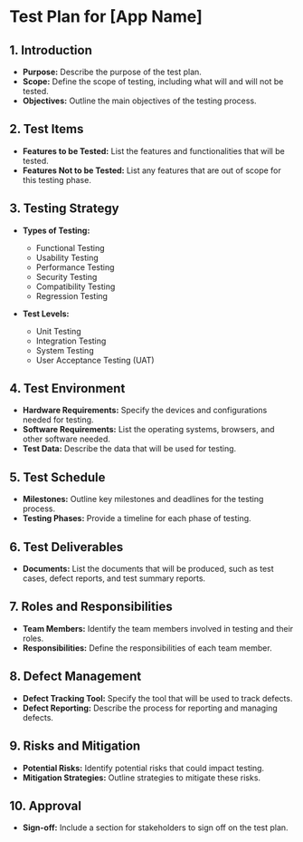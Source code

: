 # Test Plan for [App Name]

## 1. Introduction

- **Purpose:** Describe the purpose of the test plan.
- **Scope:** Define the scope of testing, including what will and will not be tested.
- **Objectives:** Outline the main objectives of the testing process.

## 2. Test Items

- **Features to be Tested:** List the features and functionalities that will be tested.
- **Features Not to be Tested:** List any features that are out of scope for this testing phase.

## 3. Testing Strategy

- **Types of Testing:**
  - Functional Testing
  - Usability Testing
  - Performance Testing
  - Security Testing
  - Compatibility Testing
  - Regression Testing

- **Test Levels:**
  - Unit Testing
  - Integration Testing
  - System Testing
  - User Acceptance Testing (UAT)

## 4. Test Environment

- **Hardware Requirements:** Specify the devices and configurations needed for testing.
- **Software Requirements:** List the operating systems, browsers, and other software needed.
- **Test Data:** Describe the data that will be used for testing.

## 5. Test Schedule

- **Milestones:** Outline key milestones and deadlines for the testing process.
- **Testing Phases:** Provide a timeline for each phase of testing.

## 6. Test Deliverables

- **Documents:** List the documents that will be produced, such as test cases, defect reports, and test summary reports.

## 7. Roles and Responsibilities

- **Team Members:** Identify the team members involved in testing and their roles.
- **Responsibilities:** Define the responsibilities of each team member.

## 8. Defect Management

- **Defect Tracking Tool:** Specify the tool that will be used to track defects.
- **Defect Reporting:** Describe the process for reporting and managing defects.

## 9. Risks and Mitigation

- **Potential Risks:** Identify potential risks that could impact testing.
- **Mitigation Strategies:** Outline strategies to mitigate these risks.

## 10. Approval

- **Sign-off:** Include a section for stakeholders to sign off on the test plan.
